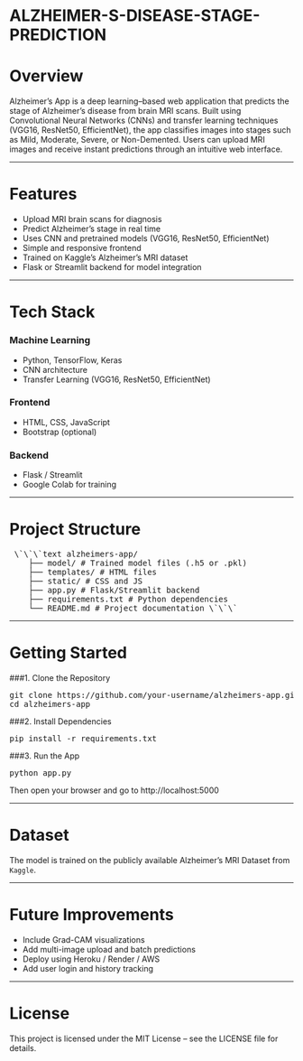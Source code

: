 # ALZHEIMER-S-DISEASE-STAGE-PREDICTION

# Overview
Alzheimer’s App is a deep learning–based web application that predicts the stage of Alzheimer’s disease from brain MRI scans. Built using Convolutional Neural Networks (CNNs) and transfer learning techniques (VGG16, ResNet50, EfficientNet), the app classifies images into stages such as Mild, Moderate, Severe, or Non-Demented. Users can upload MRI images and receive instant predictions through an intuitive web interface.

---

# Features
- Upload MRI brain scans for diagnosis
- Predict Alzheimer’s stage in real time
- Uses CNN and pretrained models (VGG16, ResNet50, EfficientNet)
- Simple and responsive frontend
- Trained on Kaggle’s Alzheimer’s MRI dataset
- Flask or Streamlit backend for model integration

---
  
# Tech Stack
### Machine Learning
- Python, TensorFlow, Keras
- CNN architecture
- Transfer Learning (VGG16, ResNet50, EfficientNet)
### Frontend
- HTML, CSS, JavaScript
- Bootstrap (optional)
### Backend
- Flask / Streamlit
- Google Colab for training

---
  
# Project Structure
  <pre> \`\`\`text alzheimers-app/
    ├── model/ # Trained model files (.h5 or .pkl)
    ├── templates/ # HTML files 
    ├── static/ # CSS and JS
    ├── app.py # Flask/Streamlit backend 
    ├── requirements.txt # Python dependencies 
    └── README.md # Project documentation \`\`\` </pre>

---

# Getting Started
###1. Clone the Repository
<pre>git clone https://github.com/your-username/alzheimers-app.git
cd alzheimers-app</pre>
###2. Install Dependencies
<pre>pip install -r requirements.txt</pre>
###3. Run the App
<pre>python app.py</pre>
Then open your browser and go to http://localhost:5000

---

# Dataset
The model is trained on the publicly available Alzheimer’s MRI Dataset from `Kaggle`.

---

# Future Improvements
- Include Grad-CAM visualizations
- Add multi-image upload and batch predictions
- Deploy using Heroku / Render / AWS
- Add user login and history tracking

---

 # License
This project is licensed under the MIT License – see the LICENSE file for details.


